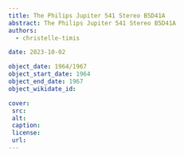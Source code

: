 ```yaml
---
title: The Philips Jupiter 541 Stereo B5D41A
abstract: The Philips Jupiter 541 Stereo B5D41A 
authors:
  - christelle-timis

date: 2023-10-02

object_date: 1964/1967
object_start_date: 1964
object_end_date: 1967
object_wikidate_id:

cover:
 src: 
 alt:
 caption:
 license:
 url: 
---
```

